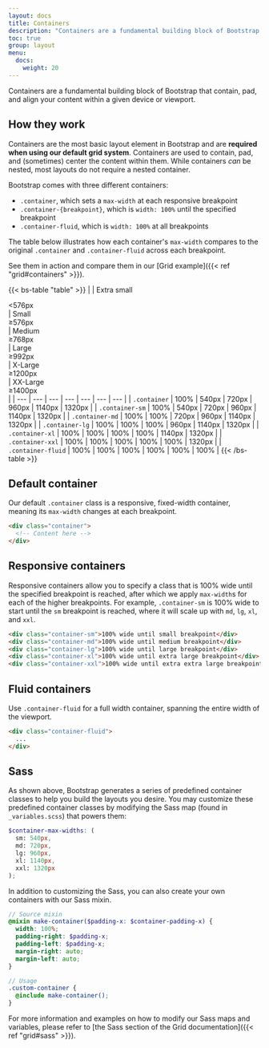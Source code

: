 ```yaml
---
layout: docs
title: Containers
description: "Containers are a fundamental building block of Bootstrap that contain, pad, and align your content within a given device or viewport."
toc: true
group: layout
menu:
  docs:    
    weight: 20 
---
```


Containers are a fundamental building block of Bootstrap that contain, pad, and align your content within a given device or viewport.

## How they work

Containers are the most basic layout element in Bootstrap and are **required when using our default grid system**. Containers are used to contain, pad, and (sometimes) center the content within them. While containers *can* be nested, most layouts do not require a nested container.

Bootstrap comes with three different containers:

- `.container`, which sets a `max-width` at each responsive breakpoint
- `.container-{breakpoint}`, which is `width: 100%` until the specified breakpoint
- `.container-fluid`, which is `width: 100%` at all breakpoints

The table below illustrates how each container's `max-width` compares to the original `.container` and `.container-fluid` across each breakpoint.

See them in action and compare them in our [Grid example]({{< ref "grid#containers" >}}).

{{< bs-table "table" >}}
|  | Extra small<div class="fw-normal">&lt;576px</div> | Small<div class="fw-normal">&ge;576px</div> | Medium<div class="fw-normal">&ge;768px</div> | Large<div class="fw-normal">&ge;992px</div> | X-Large<div class="fw-normal">&ge;1200px</div> | XX-Large<div class="fw-normal">&ge;1400px</div> |
| --- | --- | --- | --- | --- | --- | --- |
| `.container` | <span class="text-muted">100%</span> | 540px | 720px | 960px | 1140px | 1320px |
| `.container-sm` | <span class="text-muted">100%</span> | 540px | 720px | 960px | 1140px | 1320px |
| `.container-md` | <span class="text-muted">100%</span> | <span class="text-muted">100%</span> | 720px | 960px | 1140px | 1320px |
| `.container-lg` | <span class="text-muted">100%</span> | <span class="text-muted">100%</span> | <span class="text-muted">100%</span> | 960px | 1140px | 1320px |
| `.container-xl` | <span class="text-muted">100%</span> | <span class="text-muted">100%</span> | <span class="text-muted">100%</span> | <span class="text-muted">100%</span> | 1140px | 1320px |
| `.container-xxl` | <span class="text-muted">100%</span> | <span class="text-muted">100%</span> | <span class="text-muted">100%</span> | <span class="text-muted">100%</span> | <span class="text-muted">100%</span> | 1320px |
| `.container-fluid` | <span class="text-muted">100%</span> | <span class="text-muted">100%</span> | <span class="text-muted">100%</span> | <span class="text-muted">100%</span> | <span class="text-muted">100%</span> | <span class="text-muted">100%</span> |
{{< /bs-table >}}

## Default container

Our default `.container` class is a responsive, fixed-width container, meaning its `max-width` changes at each breakpoint.

```html
<div class="container">
  <!-- Content here -->
</div>
```

## Responsive containers

Responsive containers allow you to specify a class that is 100% wide until the specified breakpoint is reached, after which we apply `max-width`s for each of the higher breakpoints. For example, `.container-sm` is 100% wide to start until the `sm` breakpoint is reached, where it will scale up with `md`, `lg`, `xl`, and `xxl`.

```html
<div class="container-sm">100% wide until small breakpoint</div>
<div class="container-md">100% wide until medium breakpoint</div>
<div class="container-lg">100% wide until large breakpoint</div>
<div class="container-xl">100% wide until extra large breakpoint</div>
<div class="container-xxl">100% wide until extra extra large breakpoint</div>
```

## Fluid containers

Use `.container-fluid` for a full width container, spanning the entire width of the viewport.

```html
<div class="container-fluid">
  ...
</div>
```

## Sass

As shown above, Bootstrap generates a series of predefined container classes to help you build the layouts you desire. You may customize these predefined container classes by modifying the Sass map (found in `_variables.scss`) that powers them:

```scss
$container-max-widths: (
  sm: 540px,
  md: 720px,
  lg: 960px,
  xl: 1140px,
  xxl: 1320px
);
```

In addition to customizing the Sass, you can also create your own containers with our Sass mixin.

```scss
// Source mixin
@mixin make-container($padding-x: $container-padding-x) {
  width: 100%;
  padding-right: $padding-x;
  padding-left: $padding-x;
  margin-right: auto;
  margin-left: auto;
}

// Usage
.custom-container {
  @include make-container();
}
```

For more information and examples on how to modify our Sass maps and variables, please refer to [the Sass section of the Grid documentation]({{< ref "grid#sass" >}}).